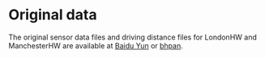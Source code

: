 # Original data
The original sensor data files and driving distance files for LondonHW and ManchesterHW are available at [Baidu Yun](https://pan.baidu.com/s/1t-bTCWEOv9UyerBsNsO-2w?pwd=znqk) or [bhpan](https://bhpan.buaa.edu.cn/link/AAB320124094D54159A6F090282F707E2F).
